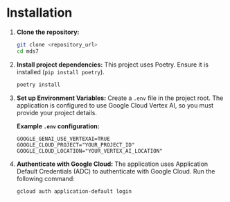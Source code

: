 # Installation

1.  **Clone the repository:**
    ```bash
    git clone <repository_url>
    cd mds7
    ```
2.  **Install project dependencies:**
    This project uses Poetry. Ensure it is installed (`pip install poetry`).
    ```bash
    poetry install
    ```
3.  **Set up Environment Variables:**
    Create a `.env` file in the project root. The application is configured to use Google Cloud Vertex AI, so you must provide your project details.

    **Example `.env` configuration:**
    ```.env
    GOOGLE_GENAI_USE_VERTEXAI=TRUE
    GOOGLE_CLOUD_PROJECT="YOUR_PROJECT_ID"
    GOOGLE_CLOUD_LOCATION="YOUR_VERTEX_AI_LOCATION"
    ```

4.  **Authenticate with Google Cloud:**
    The application uses Application Default Credentials (ADC) to authenticate with Google Cloud. Run the following command:
    ```bash
    gcloud auth application-default login
    ```
